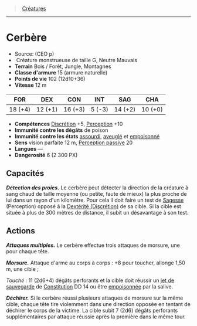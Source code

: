 ﻿> [Créatures](hd_monsters.md)

---

# Cerbère

- Source: (CEO p)
-  Créature monstrueuse de taille G, Neutre Mauvais
- **Terrain** Bois / Forêt, Jungle, Montagnes
- **Classe d'armure** 15 (armure naturelle)
- **Points de vie** 102 (12d10+36)
- **Vitesse** 12 m

|FOR|DEX|CON|INT|SAG|CHA|
|---|---|---|---|---|---|
|18 (+4)|12 (+1)|16 (+3)| 5 (-3)|14 (+2)|10 (+0)|

- **Compétences** [Discrétion](hd_abilities_dexterity_discretion.md) +5, [Perception](hd_abilities_wisdom_perception.md) +10
- **Immunité contre les dégâts** de poison
- **Immunité contre les états** [assourdi](hd_conditions_assourdi.md), [aveuglé](hd_conditions_aveugle.md) et [empoisonné](hd_conditions_empoisonne.md)
- **Sens** vision parfaite 12 m, [Perception passive](hd_abilities_dexterity_perception_passive.md) 20
- **Langues** —
- **Dangerosité** 6 (2 300 PX)

## Capacités

**_Détection des proies._** Le cerbère peut détecter la direction de la créature à sang chaud de taille moyenne (ou petite, faute de mieux) la plus proche de lui dans un rayon d'un kilomètre. Pour cela il doit faire un test de [Sagesse](hd_abilities_wisdom.md) (Perception) opposé à la [Dextérité (Discrétion)](hd_abilities_dexterity_discretion.md) de sa cible. Si la cible est située à plus de 300 mètres de distance, il subit un désavantage à son test.

## Actions

**_Attaques multiples._** Le cerbère effectue trois attaques de morsure, une pour chaque tête.

**_Morsure._** Attaque d'arme au corps à corps : +8 pour toucher, allonge 1,50 m, une cible ;

_Touché :_ 11 (2d6+4) dégâts perforants et la cible doit réussir un [jet de sauvegarde](hd_abilities_jets_de_sauvegarde.md) de [Constitution](hd_abilities_constitution.md) DD 14 ou être [empoisonnée](hd_conditions_empoisonne.md) par la salive.

**_Déchirer._** Si le cerbère réussi plusieurs attaques de morsure sur la même cible, chaque tête tire violemment dans une direction opposée en tentant de déchirer le corps de la victime. La cible subit 7 (2d6) dégâts perforants supplémentaires par attaque réussie après la première dans le même tour.


